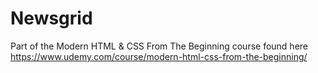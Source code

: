 # Newsgrid
Part of the Modern HTML &amp; CSS From The Beginning course found here https://www.udemy.com/course/modern-html-css-from-the-beginning/
